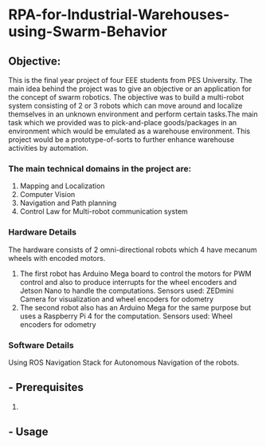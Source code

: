 # RPA-for-Industrial-Warehouses-using-Swarm-Behavior
## Objective:

This is the final year project of four EEE students from PES University. 
The main idea behind the project was to give an objective or an application for the concept of swarm robotics. The objective was to build a multi-robot system consisting of 2 or 3 robots which can move around and localize themselves in an unknown environment and perform certain tasks.The main task which we provided was to pick-and-place goods/packages in an environment which would be emulated as a warehouse environment.
This project would be a prototype-of-sorts to further enhance warehouse activities by automation.  

### The main technical domains in the project are:
1. Mapping and Localization
2. Computer Vision
3. Navigation and Path planning
4. Control Law for Multi-robot communication system

### Hardware Details
The hardware consists of 2 omni-directional robots which 4 have mecanum wheels with encoded motors.
1. The first robot has Arduino Mega board to control the motors for PWM control and also to produce interrupts for the wheel encoders and Jetson Nano to handle the computations.
Sensors used: ZEDmini Camera for visualization and wheel encoders for odometry
2. The second robot also has an Arduino Mega for the same purpose but uses a Raspberry Pi 4 for the computation.
Sensors used: Wheel encoders for odometry

### Software Details
Using ROS Navigation Stack for Autonomous Navigation of the robots.
## - Prerequisites
1. 
## - Usage

